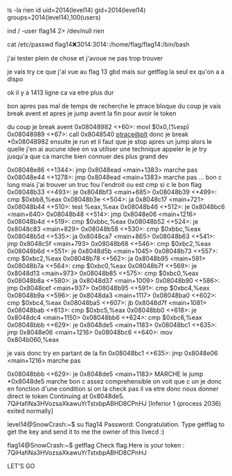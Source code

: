 ls -la
rien
id
uid=2014(level14) gid=2014(level14) groups=2014(level14),100(users)

ind / -user flag14 2> /dev/null
rien

cat /etc/passwd
flag14:x:3014:3014::/home/flag/flag14:/bin/bash

j'ai tester plein de chose et j'avoue ne pas trop trouver

je vais try ce que j'ai vue au flag 13 gbd mais sur getflag la seul ex qu'on a a dispo

ok il y a 1413 ligne ca va etre plus dur

bon apres pas mal de temps de recherche le ptrace bloque du coup je vais break avent et apres je jump avent la fin pour avoir le token

du coup je break avent
   0x08048982 <+60>:    movl   $0x0,(%esp)
   0x08048989 <+67>:    call   0x8048540 <ptrace@plt>
donc je 
break *0x08048982
ensuite je run
et il faut que je stop apres un jump alors le quelle j'en ai aucune idee on va utiliser une technique appeler le je try jusqu'a que ca marche
bien connuer des plus grand dev

0x08048e86 <+1344>:  jmp    0x8048ead <main+1383> marche pas
0x08048e44 <+1278>:  jmp    0x8048ead <main+1383> marche pas
...
bon c long mais j'ai trouver un truc fou l'endroit ou est cmp si c le bon flag
   0x08048b33 <+493>:   je     0x8048bf3 <main+685>
   0x08048b39 <+499>:   cmp    $0xbb8,%eax
   0x08048b3e <+504>:   ja     0x8048c17 <main+721>
   0x08048b44 <+510>:   test   %eax,%eax
   0x08048b46 <+512>:   je     0x8048bc6 <main+640>
   0x08048b48 <+514>:   jmp    0x8048e06 <main+1216>
   0x08048b4d <+519>:   cmp    $0xbbc,%eax
   0x08048b52 <+524>:   je     0x8048c83 <main+829>
   0x08048b58 <+530>:   cmp    $0xbbc,%eax
   0x08048b5d <+535>:   ja     0x8048ca7 <main+865>
   0x08048b63 <+541>:   jmp    0x8048c5f <main+793>
   0x08048b68 <+546>:   cmp    $0xbc2,%eax
   0x08048b6d <+551>:   je     0x8048d5b <main+1045>
   0x08048b73 <+557>:   cmp    $0xbc2,%eax
   0x08048b78 <+562>:   ja     0x8048b95 <main+591>
   0x08048b7a <+564>:   cmp    $0xbc0,%eax
   0x08048b7f <+569>:   je     0x8048d13 <main+973>
   0x08048b85 <+575>:   cmp    $0xbc0,%eax
   0x08048b8a <+580>:   ja     0x8048d37 <main+1009>
   0x08048b90 <+586>:   jmp    0x8048cef <main+937>
   0x08048b95 <+591>:   cmp    $0xbc4,%eax
   0x08048b9a <+596>:   je     0x8048da3 <main+1117>
   0x08048ba0 <+602>:   cmp    $0xbc4,%eax
   0x08048ba5 <+607>:   jb     0x8048d7f <main+1081>
   0x08048bab <+613>:   cmp    $0xbc5,%eax
   0x08048bb0 <+618>:   je     0x8048dc4 <main+1150>
   0x08048bb6 <+624>:   cmp    $0xbc6,%eax
   0x08048bbb <+629>:   je     0x8048de5 <main+1183>
   0x08048bc1 <+635>:   jmp    0x8048e06 <main+1216>
   0x08048bc6 <+640>:   mov    0x804b060,%eax

je vais donc try en partant de la fin
0x08048bc1 <+635>:   jmp    0x8048e06 <main+1216> marche pas

0x08048bbb <+629>:   je     0x8048de5 <main+1183> MARCHE
le jump *0x8048de5
marche bon c assez comprehensible on voit que c un je donc en fonction d'une condition si on la check pas il va etre donc nous donner direct le token
Continuing at 0x8048de5.
7QiHafiNa3HVozsaXkawuYrTstxbpABHD8CPnHJ
[Inferior 1 (process 2036) exited normally]

level14@SnowCrash:~$ su flag14
Password: 
Congratulation. Type getflag to get the key and send it to me the owner of this livecd :)

flag14@SnowCrash:~$ getflag
Check flag.Here is your token : 7QiHafiNa3HVozsaXkawuYrTstxbpABHD8CPnHJ

LET'S GO 
